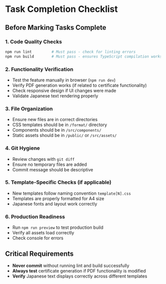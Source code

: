 # Task Completion Checklist

## Before Marking Tasks Complete

### 1. Code Quality Checks
```bash
npm run lint         # Must pass - check for linting errors
npm run build        # Must pass - ensures TypeScript compilation works
```

### 2. Functionality Verification
- Test the feature manually in browser (`npm run dev`)
- Verify PDF generation works (if related to certificate functionality)
- Check responsive design if UI changes were made
- Validate Japanese text rendering properly

### 3. File Organization
- Ensure new files are in correct directories
- CSS templates should be in `/format/` directory
- Components should be in `/src/components/`
- Static assets should be in `/public/` or `/src/assets/`

### 4. Git Hygiene
- Review changes with `git diff`
- Ensure no temporary files are added
- Commit message should be descriptive

### 5. Template-Specific Checks (if applicable)
- New templates follow naming convention `template[N].css`
- Templates are properly formatted for A4 size
- Japanese fonts and layout work correctly

### 6. Production Readiness
- Run `npm run preview` to test production build
- Verify all assets load correctly
- Check console for errors

## Critical Requirements
- **Never commit** without running lint and build successfully
- **Always test** certificate generation if PDF functionality is modified
- **Verify** Japanese text displays correctly across different templates